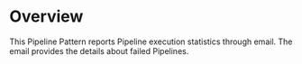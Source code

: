 # Overview

This Pipeline Pattern reports Pipeline execution statistics through email. The email provides the details about failed Pipelines.
